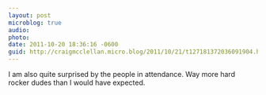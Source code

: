 ```yaml
---
layout: post
microblog: true
audio: 
photo: 
date: 2011-10-20 18:36:16 -0600
guid: http://craigmcclellan.micro.blog/2011/10/21/t127181372036091904.html
---
```

I am also quite surprised by the people in attendance. Way more hard rocker dudes than I would have expected.
